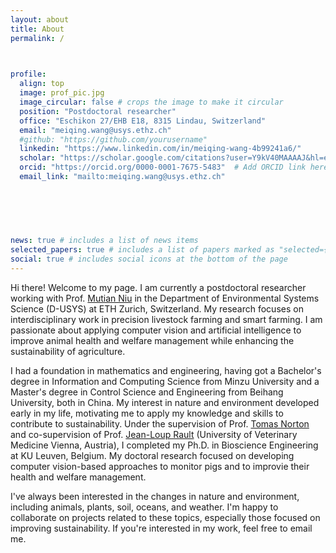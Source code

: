 ```yaml
---
layout: about
title: About
permalink: /

  

profile:
  align: top
  image: prof_pic.jpg
  image_circular: false # crops the image to make it circular
  position: "Postdoctoral researcher"
  office: "Eschikon 27/EHB E18, 8315 Lindau, Switzerland"
  email: "meiqing.wang@usys.ethz.ch"
  #github: "https://github.com/yourusername"
  linkedin: "https://www.linkedin.com/in/meiqing-wang-4b99241a6/"
  scholar: "https://scholar.google.com/citations?user=Y9kV40MAAAAJ&hl=en&oi=ao"  # Add Google Scholar URL
  orcid: "https://orcid.org/0000-0001-7675-5483"  # Add ORCID link here
  email_link: "mailto:meiqing.wang@usys.ethz.ch"

    
    
    
    

news: true # includes a list of news items
selected_papers: true # includes a list of papers marked as "selected={true}"
social: true # includes social icons at the bottom of the page
---
```

Hi there! Welcome to my page. I am currently a postdoctoral researcher working with Prof. [Mutian Niu](https://scholar.google.com/citations?user=3PurxN8AAAAJ&hl=en&oi=ao) in the Department of Environmental Systems Science (D-USYS) at ETH Zurich, Switzerland. My research focuses on interdisciplinary work in precision livestock farming and smart farming. I am passionate about applying computer vision and artificial intelligence to improve animal health and welfare management while enhancing the sustainability of agriculture.

I had a foundation in mathematics and engineering, having got a Bachelor's degree in Information and Computing Science from Minzu University and a Master's degree in Control Science and Engineering from Beihang University, both in China. My interest in nature and environment developed early in my life, motivating me to apply my knowledge and skills to contribute to sustainability. Under the supervision of Prof. [Tomas Norton](https://scholar.google.com/citations?user=6LuDd1oAAAAJ&hl=en&oi=ao) and co-supervision of Prof. [Jean-Loup Rault](https://www.vetmeduni.ac.at/en/animal-welfare-science/about-us/head) (University of Veterinary Medicine Vienna, Austria), I completed my Ph.D. in Bioscience Engineering at KU Leuven, Belgium. My doctoral research focused on developing computer vision-based approaches to monitor pigs and to improvie their health and welfare management. 

I've always been interested in the changes in nature and environment, including animals, plants, soil, oceans, and weather. I'm happy to collaborate on projects related to these topics, especially those focused on improving sustainability. If you're interested in my work, feel free to email me.



